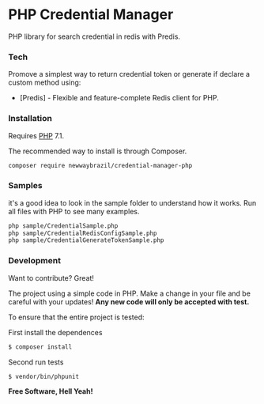 # PHP Credential Manager

PHP library for search credential in redis with Predis.

### Tech

Promove a simplest way to return credential token or generate if declare a custom method using:

* [Predis] - Flexible and feature-complete Redis client for PHP.


### Installation

Requires [PHP](https://php.net) 7.1.

The recommended way to install is through Composer.

```sh
composer require newwaybrazil/credential-manager-php
```

### Samples

it's a good idea to look in the sample folder to understand how it works.
Run all files with PHP to see many examples.

```sh
php sample/CredentialSample.php
php sample/CredentialRedisConfigSample.php
php sample/CredentialGenerateTokenSample.php
```

### Development

Want to contribute? Great!

The project using a simple code in PHP.
Make a change in your file and be careful with your updates!
**Any new code will only be accepted with test.**

To ensure that the entire project is tested:

First install the dependences
```sh
$ composer install
```

Second run tests
```sh
$ vendor/bin/phpunit
```

**Free Software, Hell Yeah!**
